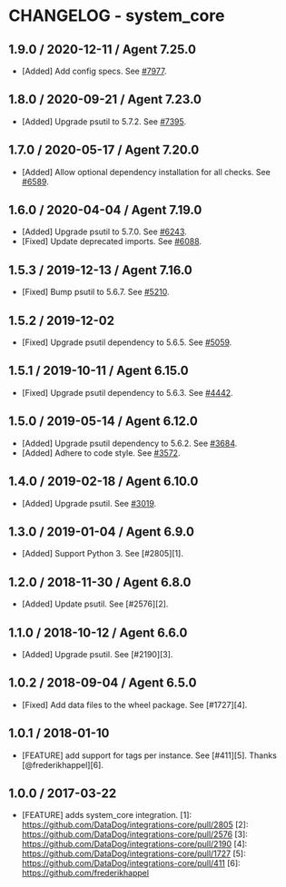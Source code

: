 # CHANGELOG - system_core

## 1.9.0 / 2020-12-11 / Agent 7.25.0

* [Added] Add config specs. See [#7977](https://github.com/DataDog/integrations-core/pull/7977).

## 1.8.0 / 2020-09-21 / Agent 7.23.0

* [Added] Upgrade psutil to 5.7.2. See [#7395](https://github.com/DataDog/integrations-core/pull/7395).

## 1.7.0 / 2020-05-17 / Agent 7.20.0

* [Added] Allow optional dependency installation for all checks. See [#6589](https://github.com/DataDog/integrations-core/pull/6589).

## 1.6.0 / 2020-04-04 / Agent 7.19.0

* [Added] Upgrade psutil to 5.7.0. See [#6243](https://github.com/DataDog/integrations-core/pull/6243).
* [Fixed] Update deprecated imports. See [#6088](https://github.com/DataDog/integrations-core/pull/6088).

## 1.5.3 / 2019-12-13 / Agent 7.16.0

* [Fixed] Bump psutil to 5.6.7. See [#5210](https://github.com/DataDog/integrations-core/pull/5210).

## 1.5.2 / 2019-12-02

* [Fixed] Upgrade psutil dependency to 5.6.5. See [#5059](https://github.com/DataDog/integrations-core/pull/5059).

## 1.5.1 / 2019-10-11 / Agent 6.15.0

* [Fixed] Upgrade psutil dependency to 5.6.3. See [#4442](https://github.com/DataDog/integrations-core/pull/4442).

## 1.5.0 / 2019-05-14 / Agent 6.12.0

* [Added] Upgrade psutil dependency to 5.6.2. See [#3684](https://github.com/DataDog/integrations-core/pull/3684).
* [Added] Adhere to code style. See [#3572](https://github.com/DataDog/integrations-core/pull/3572).

## 1.4.0 / 2019-02-18 / Agent 6.10.0

* [Added] Upgrade psutil. See [#3019](https://github.com/DataDog/integrations-core/pull/3019).

## 1.3.0 / 2019-01-04 / Agent 6.9.0

* [Added] Support Python 3. See [#2805][1].

## 1.2.0 / 2018-11-30 / Agent 6.8.0

* [Added] Update psutil. See [#2576][2].

## 1.1.0 / 2018-10-12 / Agent 6.6.0

* [Added] Upgrade psutil. See [#2190][3].

## 1.0.2 / 2018-09-04 / Agent 6.5.0

* [Fixed] Add data files to the wheel package. See [#1727][4].

## 1.0.1 / 2018-01-10

* [FEATURE] add support for tags per instance. See [#411][5]. Thanks [@frederikhappel][6].

## 1.0.0 / 2017-03-22

* [FEATURE] adds system_core integration.
 [1]: https://github.com/DataDog/integrations-core/pull/2805
[2]: https://github.com/DataDog/integrations-core/pull/2576
[3]: https://github.com/DataDog/integrations-core/pull/2190
[4]: https://github.com/DataDog/integrations-core/pull/1727
[5]: https://github.com/DataDog/integrations-core/pull/411
[6]: https://github.com/frederikhappel
